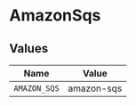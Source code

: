 # AmazonSqs


## Values

| Name         | Value        |
| ------------ | ------------ |
| `AMAZON_SQS` | amazon-sqs   |